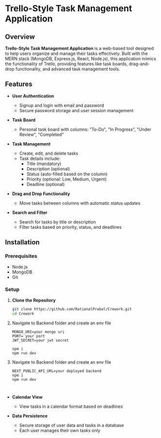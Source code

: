 # Trello-Style Task Management Application

## Overview

**Trello-Style Task Management Application** is a web-based tool designed to help users organize and manage their tasks effectively. Built with the MERN stack (MongoDB, Express.js, React, Node.js), this application mimics the functionality of Trello, providing features like task boards, drag-and-drop functionality, and advanced task management tools.

## Features

- **User Authentication**
  - Signup and login with email and password
  - Secure password storage and user session management

- **Task Board**
  - Personal task board with columns: "To-Do", "In Progress", "Under Review", "Completed"

- **Task Management**
  - Create, edit, and delete tasks
  - Task details include:
    - Title (mandatory)
    - Description (optional)
    - Status (auto-filled based on the column)
    - Priority (optional: Low, Medium, Urgent)
    - Deadline (optional)

- **Drag and Drop Functionality**
  - Move tasks between columns with automatic status updates

- **Search and Filter**
  - Search for tasks by title or description
  - Filter tasks based on priority, status, and deadlines


## Installation

### Prerequisites

- Node.js
- MongoDB
- Git

### Setup

1. **Clone the Repository**

   ```bash
   git clone https://github.com/RationalPrabal/Crework.git
   cd Crework
2. Navigate to Backend folder and create an env file
    ```
   MONGO_URI=your mongo uri
   PORT= your port 
   JWT_SECRET=your jwt secret
    
   npm i
   npm run dev
   
3. Navigate to Backend folder and create an env file
   ```
   NEXT_PUBLIC_API_URL=your deployed backend
   npm i
   npm run dev



- **Calendar View**
  - View tasks in a calendar format based on deadlines

- **Data Persistence**
  - Secure storage of user data and tasks in a database
  - Each user manages their own tasks only
